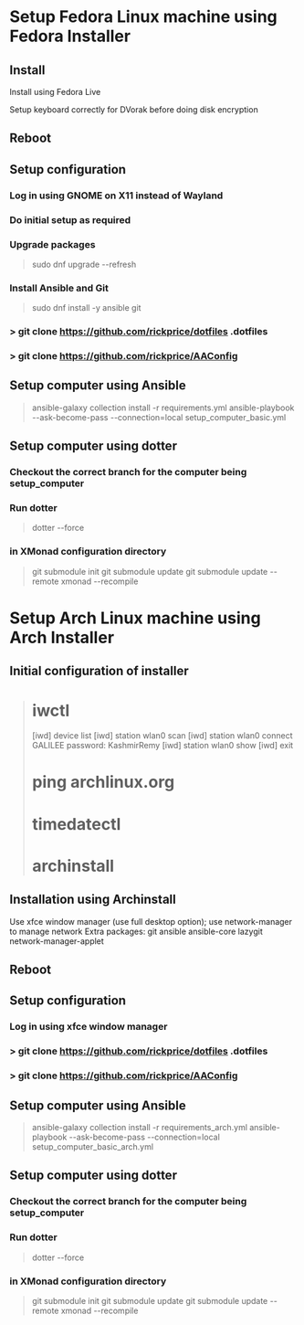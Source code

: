# Setup Fedora Linux machine using Fedora Installer

## Install

Install using Fedora Live

Setup keyboard correctly for DVorak before doing disk encryption


## Reboot

## Setup configuration
### Log in using GNOME on X11 instead of Wayland
### Do initial setup as required
### Upgrade packages
> sudo dnf upgrade --refresh
### Install Ansible and Git 
> sudo dnf install -y ansible git

### > git clone https://github.com/rickprice/dotfiles .dotfiles
### > git clone https://github.com/rickprice/AAConfig

## Setup computer using Ansible
> ansible-galaxy collection install -r requirements.yml
> ansible-playbook --ask-become-pass --connection=local setup_computer_basic.yml

## Setup computer using dotter
### Checkout the correct branch for the computer being setup_computer
### Run dotter
> dotter --force
### in XMonad configuration directory
> git submodule init
> git submodule update
> git submodule update --remote
> xmonad --recompile

# Setup Arch Linux machine using Arch Installer

## Initial configuration of installer 

> # iwctl
> \[iwd\] device list
> \[iwd\] station wlan0 scan
> \[iwd\] station wlan0 connect GALILEE
> password: KashmirRemy
> \[iwd\] station wlan0 show
> \[iwd\] exit
> # ping archlinux.org
> # timedatectl
> # archinstall

## Installation using Archinstall
Use xfce window manager (use full desktop option); use network-manager to manage network
Extra packages: git ansible ansible-core lazygit network-manager-applet

## Reboot

## Setup configuration
### Log in using xfce window manager
### > git clone https://github.com/rickprice/dotfiles .dotfiles
### > git clone https://github.com/rickprice/AAConfig

## Setup computer using Ansible
> ansible-galaxy collection install -r requirements_arch.yml
> ansible-playbook --ask-become-pass --connection=local setup_computer_basic_arch.yml

## Setup computer using dotter
### Checkout the correct branch for the computer being setup_computer
### Run dotter
> dotter --force
### in XMonad configuration directory
> git submodule init
> git submodule update
> git submodule update --remote
> xmonad --recompile

